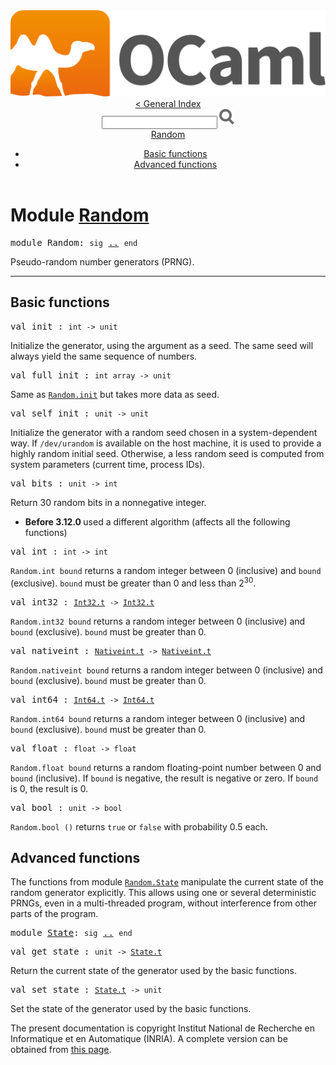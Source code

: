 <!-- ((! set title API !)) ((! set documentation !)) ((! set api !)) ((! set nobreadcrumb !)) -->
<div class="content api"><header><nav class="toc brand"><a class="brand" href="https://ocaml.org/"><img src="colour-logo-gray.svg" class="svg" alt="OCaml"></a></nav><nav class="toc"><a href="index.html">&lt; General Index</a><div class="api_search"><input type="text" name="apisearch" id="api_search" oninput="mySearch(false);" onkeypress="this.oninput();" onclick="this.oninput();" onpaste="this.oninput();">
<img src="search_icon.svg" alt="Search" class="svg" onclick="mySearch(false)"></div>
<div id="search_results"></div><div class="toc_title"><a href="#top">Random</a></div><ul><li><a href="#1_Basicfunctions">Basic functions</a></li><li><a href="#1_Advancedfunctions">Advanced functions</a></li></ul></nav></header>

<h1>Module <a href="type_Random.html">Random</a></h1>

<pre><span id="MODULERandom"><span class="keyword">module</span> Random</span>: <code class="code"><span class="keyword">sig</span></code> <a href="Random.html">..</a> <code class="code"><span class="keyword">end</span></code></pre><div class="info module top">
<div class="info-desc">
<p>Pseudo-random number generators (PRNG).</p>
</div>
</div>
<hr width="100%">
<h2 id="1_Basicfunctions">Basic functions</h2>
<pre><span id="VALinit"><span class="keyword">val</span> init</span> : <code class="type">int -&gt; unit</code></pre><div class="info ">
<div class="info-desc">
<p>Initialize the generator, using the argument as a seed.
     The same seed will always yield the same sequence of numbers.</p>
</div>
</div>

<pre><span id="VALfull_init"><span class="keyword">val</span> full_init</span> : <code class="type">int array -&gt; unit</code></pre><div class="info ">
<div class="info-desc">
<p>Same as <a href="Random.html#VALinit"><code class="code"><span class="constructor">Random</span>.init</code></a> but takes more data as seed.</p>
</div>
</div>

<pre><span id="VALself_init"><span class="keyword">val</span> self_init</span> : <code class="type">unit -&gt; unit</code></pre><div class="info ">
<div class="info-desc">
<p>Initialize the generator with a random seed chosen
   in a system-dependent way.  If <code class="code">/dev/urandom</code> is available on
   the host machine, it is used to provide a highly random initial
   seed.  Otherwise, a less random seed is computed from system
   parameters (current time, process IDs).</p>
</div>
</div>

<pre><span id="VALbits"><span class="keyword">val</span> bits</span> : <code class="type">unit -&gt; int</code></pre><div class="info ">
<div class="info-desc">
<p>Return 30 random bits in a nonnegative integer.</p>
</div>
<ul class="info-attributes">
<li><b>Before 3.12.0 </b> used a different algorithm (affects all the following
                   functions)</li>
</ul>
</div>

<pre><span id="VALint"><span class="keyword">val</span> int</span> : <code class="type">int -&gt; int</code></pre><div class="info ">
<div class="info-desc">
<p><code class="code"><span class="constructor">Random</span>.int&nbsp;bound</code> returns a random integer between 0 (inclusive)
     and <code class="code">bound</code> (exclusive).  <code class="code">bound</code> must be greater than 0 and less
     than 2<sup class="superscript">30</sup>.</p>
</div>
</div>

<pre><span id="VALint32"><span class="keyword">val</span> int32</span> : <code class="type"><a href="Int32.html#TYPEt">Int32.t</a> -&gt; <a href="Int32.html#TYPEt">Int32.t</a></code></pre><div class="info ">
<div class="info-desc">
<p><code class="code"><span class="constructor">Random</span>.int32&nbsp;bound</code> returns a random integer between 0 (inclusive)
     and <code class="code">bound</code> (exclusive).  <code class="code">bound</code> must be greater than 0.</p>
</div>
</div>

<pre><span id="VALnativeint"><span class="keyword">val</span> nativeint</span> : <code class="type"><a href="Nativeint.html#TYPEt">Nativeint.t</a> -&gt; <a href="Nativeint.html#TYPEt">Nativeint.t</a></code></pre><div class="info ">
<div class="info-desc">
<p><code class="code"><span class="constructor">Random</span>.nativeint&nbsp;bound</code> returns a random integer between 0 (inclusive)
     and <code class="code">bound</code> (exclusive).  <code class="code">bound</code> must be greater than 0.</p>
</div>
</div>

<pre><span id="VALint64"><span class="keyword">val</span> int64</span> : <code class="type"><a href="Int64.html#TYPEt">Int64.t</a> -&gt; <a href="Int64.html#TYPEt">Int64.t</a></code></pre><div class="info ">
<div class="info-desc">
<p><code class="code"><span class="constructor">Random</span>.int64&nbsp;bound</code> returns a random integer between 0 (inclusive)
     and <code class="code">bound</code> (exclusive).  <code class="code">bound</code> must be greater than 0.</p>
</div>
</div>

<pre><span id="VALfloat"><span class="keyword">val</span> float</span> : <code class="type">float -&gt; float</code></pre><div class="info ">
<div class="info-desc">
<p><code class="code"><span class="constructor">Random</span>.float&nbsp;bound</code> returns a random floating-point number
   between 0 and <code class="code">bound</code> (inclusive).  If <code class="code">bound</code> is
   negative, the result is negative or zero.  If <code class="code">bound</code> is 0,
   the result is 0.</p>
</div>
</div>

<pre><span id="VALbool"><span class="keyword">val</span> bool</span> : <code class="type">unit -&gt; bool</code></pre><div class="info ">
<div class="info-desc">
<p><code class="code"><span class="constructor">Random</span>.bool&nbsp;()</code> returns <code class="code"><span class="keyword">true</span></code> or <code class="code"><span class="keyword">false</span></code> with probability 0.5 each.</p>
</div>
</div>
<h2 id="1_Advancedfunctions">Advanced functions</h2><p>The functions from module <a href="Random.State.html"><code class="code"><span class="constructor">Random</span>.<span class="constructor">State</span></code></a> manipulate the current state
    of the random generator explicitly.
    This allows using one or several deterministic PRNGs,
    even in a multi-threaded program, without interference from
    other parts of the program.</p>

<pre><span id="MODULEState"><span class="keyword">module</span> <a href="Random.State.html">State</a></span>: <code class="code"><span class="keyword">sig</span></code> <a href="Random.State.html">..</a> <code class="code"><span class="keyword">end</span></code></pre>
<pre><span id="VALget_state"><span class="keyword">val</span> get_state</span> : <code class="type">unit -&gt; <a href="Random.State.html#TYPEt">State.t</a></code></pre><div class="info ">
<div class="info-desc">
<p>Return the current state of the generator used by the basic functions.</p>
</div>
</div>

<pre><span id="VALset_state"><span class="keyword">val</span> set_state</span> : <code class="type"><a href="Random.State.html#TYPEt">State.t</a> -&gt; unit</code></pre><div class="info ">
<div class="info-desc">
<p>Set the state of the generator used by the basic functions.</p>
</div>
</div>

<div class="copyright">The present documentation is copyright Institut National de Recherche en Informatique et en Automatique (INRIA). A complete version can be obtained from <a href="http://caml.inria.fr/pub/docs/manual-ocaml/">this page</a>.</div></div>